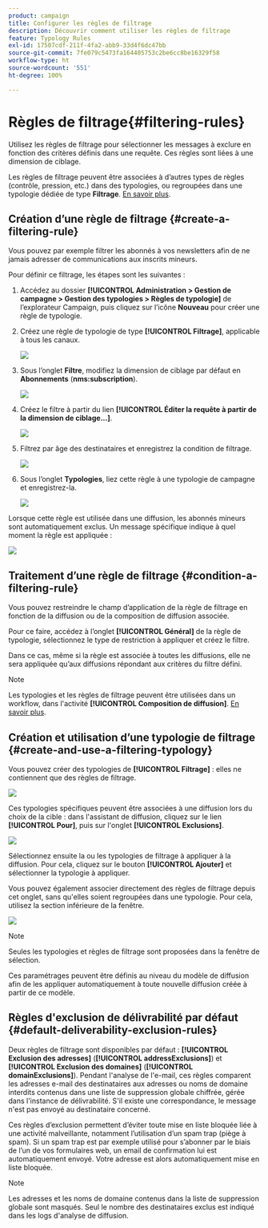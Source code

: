 ```yaml
---
product: campaign
title: Configurer les règles de filtrage
description: Découvrir comment utiliser les règles de filtrage
feature: Typology Rules
exl-id: 17507cdf-211f-4fa2-abb9-33d4f6dc47bb
source-git-commit: 7fe079c5473fa164405753c2be6cc8be16329f58
workflow-type: ht
source-wordcount: '551'
ht-degree: 100%

---
```


# Règles de filtrage{#filtering-rules}

Utilisez les règles de filtrage pour sélectionner les messages à exclure en fonction des critères définis dans une requête. Ces règles sont liées à une dimension de ciblage.

Les règles de filtrage peuvent être associées à d’autres types de règles (contrôle, pression, etc.) dans des typologies, ou regroupées dans une typologie dédiée de type **Filtrage**. [En savoir plus](#create-and-use-a-filtering-typology).

## Création dʼune règle de filtrage {#create-a-filtering-rule}

Vous pouvez par exemple filtrer les abonnés à vos newsletters afin de ne jamais adresser de communications aux inscrits mineurs.

Pour définir ce filtrage, les étapes sont les suivantes :

1. Accédez au dossier **[!UICONTROL Administration > Gestion de campagne > Gestion des typologies > Règles de typologie]** de l’explorateur Campaign, puis cliquez sur l’icône **Nouveau** pour créer une règle de typologie.
1. Créez une règle de typologie de type **[!UICONTROL Filtrage]**, applicable à tous les canaux.

   ![](assets/campaign_opt_create_filter_01.png)

1. Sous l’onglet **Filtre**, modifiez la dimension de ciblage par défaut en **Abonnements** (**nms:subscription**).

   ![](assets/campaign_opt_create_filter_02.png)

1. Créez le filtre à partir du lien **[!UICONTROL Éditer la requête à partir de la dimension de ciblage...]**.

   ![](assets/campaign_opt_create_filter_03.png)

1. Filtrez par âge des destinataires et enregistrez la condition de filtrage.

   ![](assets/campaign_opt_create_filter_03b.png)

1. Sous l’onglet **Typologies**, liez cette règle à une typologie de campagne et enregistrez-la.

   ![](assets/campaign_opt_create_filter_04.png)

Lorsque cette règle est utilisée dans une diffusion, les abonnés mineurs sont automatiquement exclus. Un message spécifique indique à quel moment la règle est appliquée :

![](assets/campaign_opt_create_filter_05.png)

## Traitement dʼune règle de filtrage {#condition-a-filtering-rule}

Vous pouvez restreindre le champ d’application de la règle de filtrage en fonction de la diffusion ou de la composition de diffusion associée.

Pour ce faire, accédez à l’onglet **[!UICONTROL Général]** de la règle de typologie, sélectionnez le type de restriction à appliquer et créez le filtre.
<!--
![](assets/campaign_opt_create_filter_06.png)
-->


Dans ce cas, même si la règle est associée à toutes les diffusions, elle ne sera appliquée qu’aux diffusions répondant aux critères du filtre défini.

>[!NOTE]
>
>Les typologies et les règles de filtrage peuvent être utilisées dans un workflow, dans l&#39;activité **[!UICONTROL Composition de diffusion]**. [En savoir plus](../workflow/delivery-outline.md).

## Création et utilisation dʼune typologie de filtrage {#create-and-use-a-filtering-typology}

Vous pouvez créer des typologies de **[!UICONTROL Filtrage]** : elles ne contiennent que des règles de filtrage.

![](assets/campaign_opt_create_typo_filtering.png)

Ces typologies spécifiques peuvent être associées à une diffusion lors du choix de la cible : dans l&#39;assistant de diffusion, cliquez sur le lien **[!UICONTROL Pour]**, puis sur l&#39;onglet **[!UICONTROL Exclusions]**.

![](assets/campaign_opt_apply_typo_filtering.png)

Sélectionnez ensuite la ou les typologies de filtrage à appliquer à la diffusion. Pour cela, cliquez sur le bouton **[!UICONTROL Ajouter]** et sélectionner la typologie à appliquer.

Vous pouvez également associer directement des règles de filtrage depuis cet onglet, sans qu&#39;elles soient regroupées dans une typologie. Pour cela, utilisez la section inférieure de la fenêtre.

![](assets/campaign_opt_select_typo_filtering.png)

>[!NOTE]
>
>Seules les typologies et règles de filtrage sont proposées dans la fenêtre de sélection.
>
>Ces paramétrages peuvent être définis au niveau du modèle de diffusion afin de les appliquer automatiquement à toute nouvelle diffusion créée à partir de ce modèle.

## Règles d&#39;exclusion de délivrabilité par défaut      {#default-deliverability-exclusion-rules}

Deux règles de filtrage sont disponibles par défaut : **[!UICONTROL Exclusion des adresses]** (**[!UICONTROL addressExclusions]**) et **[!UICONTROL Exclusion des domaines]** (**[!UICONTROL domainExclusions]**). Pendant l&#39;analyse de l&#39;e-mail, ces règles comparent les adresses e-mail des destinataires aux adresses ou noms de domaine interdits contenus dans une liste de suppression globale chiffrée, gérée dans l&#39;instance de délivrabilité. S&#39;il existe une correspondance, le message n&#39;est pas envoyé au destinataire concerné.

Ces règles d’exclusion permettent d’éviter toute mise en liste bloquée liée à une activité malveillante, notamment l’utilisation d’un spam trap (piège à spam). Si un spam trap est par exemple utilisé pour s’abonner par le biais de l’un de vos formulaires web, un email de confirmation lui est automatiquement envoyé. Votre adresse est alors automatiquement mise en liste bloquée.

>[!NOTE]
>
>Les adresses et les noms de domaine contenus dans la liste de suppression globale sont masqués. Seul le nombre des destinataires exclus est indiqué dans les logs d&#39;analyse de diffusion.

